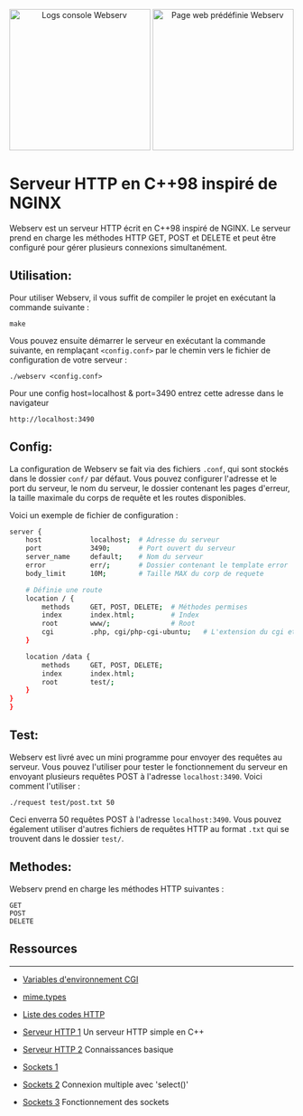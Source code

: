 <p align="center" display="flex" >
  <img height="250" src="https://github.com/gborneGit/gborneGit/blob/main/webserv_logs.png" alt="Logs console Webserv"/>
  <img height="250" src="https://github.com/gborneGit/gborneGit/blob/main/webserv_home.png" alt="Page web prédéfinie Webserv"/>
</p>

# Serveur HTTP en C++98 inspiré de NGINX

Webserv est un serveur HTTP écrit en C++98 inspiré de NGINX. Le serveur prend en charge les méthodes HTTP GET, POST et DELETE et peut être configuré pour gérer plusieurs connexions simultanément.

## Utilisation:

Pour utiliser Webserv, il vous suffit de compiler le projet en exécutant la commande suivante :
```
make
```
Vous pouvez ensuite démarrer le serveur en exécutant la commande suivante, en remplaçant `<config.conf>` par le chemin vers le fichier de configuration de votre serveur :
```
./webserv <config.conf>
```

Pour une config host=localhost & port=3490 entrez cette adresse dans le navigateur
```
http://localhost:3490
```

## Config:

La configuration de Webserv se fait via des fichiers `.conf`, qui sont stockés dans le dossier `conf/` par défaut. Vous pouvez configurer l'adresse et le port du serveur, le nom du serveur, le dossier contenant les pages d'erreur, la taille maximale du corps de requête et les routes disponibles.

Voici un exemple de fichier de configuration :

```bash
server {
	host			localhost;	# Adresse du serveur
	port			3490;		# Port ouvert du serveur
	server_name		default;	# Nom du serveur
	error			err/;		# Dossier contenant le template error
	body_limit		10M;		# Taille MAX du corp de requete

	# Définie une route
	location / {
		methods 	GET, POST, DELETE;	# Méthodes permises
		index		index.html;			# Index
		root		www/;				# Root
		cgi			.php, cgi/php-cgi-ubuntu;	# L'extension du cgi et son chemin
	}

	location /data {
		methods 	GET, POST, DELETE;
		index		index.html;
		root		test/;
	}
}
}
```

## Test:

Webserv est livré avec un mini programme pour envoyer des requêtes au serveur. Vous pouvez l'utiliser pour tester le fonctionnement du serveur en envoyant plusieurs requêtes POST à l'adresse `localhost:3490`. Voici comment l'utiliser :
```
./request test/post.txt 50
```
Ceci enverra 50 requêtes POST à l'adresse `localhost:3490`. Vous pouvez également utiliser d'autres fichiers de requêtes HTTP au format `.txt` qui se trouvent dans le dossier `test/`.

## Methodes:

Webserv prend en charge les méthodes HTTP suivantes :
```
GET
POST
DELETE
```

## Ressources
***
* [Variables d'environnement CGI](https://fr.wikipedia.org/wiki/Variables_d%27environnement_CGI)
* [mime.types](https://github.com/nginx/nginx/blob/master/conf/mime.types)
* [Liste des codes HTTP](https://fr.wikipedia.org/wiki/Liste_des_codes_HTTP)

* [Serveur HTTP 1](https://ncona.com/2019/04/building-a-simple-server-with-cpp/) Un serveur HTTP simple en C++
* [Serveur HTTP 2](https://github.com/Dungyichao/http_server/blob/master/README.md#1-basic-knowledge-) Connaissances basique

* [Sockets 1](http://vidalc.chez.com/lf/socket.html)
* [Sockets 2](https://www.binarytides.com/multiple-socket-connections-fdset-select-linux/) Connexion multiple avec 'select()'
* [Sockets 3](https://www.ibm.com/docs/en/i/7.3?topic=programming-how-sockets-work) Fonctionnement des sockets
